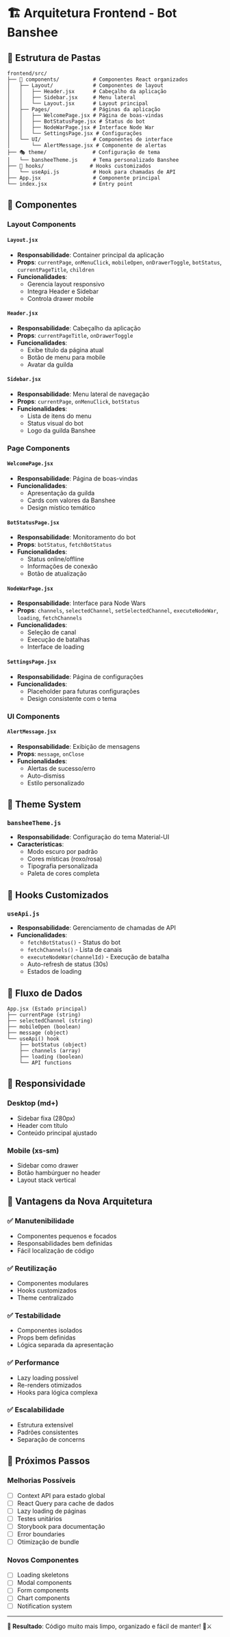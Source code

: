 # 🏗️ Arquitetura Frontend - Bot Banshee

## 📁 Estrutura de Pastas

```
frontend/src/
├── 🎨 components/           # Componentes React organizados
│   ├── Layout/             # Componentes de layout
│   │   ├── Header.jsx      # Cabeçalho da aplicação
│   │   ├── Sidebar.jsx     # Menu lateral
│   │   └── Layout.jsx      # Layout principal
│   ├── Pages/              # Páginas da aplicação
│   │   ├── WelcomePage.jsx # Página de boas-vindas
│   │   ├── BotStatusPage.jsx # Status do bot
│   │   ├── NodeWarPage.jsx # Interface Node War
│   │   └── SettingsPage.jsx # Configurações
│   └── UI/                 # Componentes de interface
│       └── AlertMessage.jsx # Componente de alertas
├── 🎭 theme/               # Configuração de tema
│   └── bansheeTheme.js     # Tema personalizado Banshee
├── 🔗 hooks/               # Hooks customizados
│   └── useApi.js           # Hook para chamadas de API
├── App.jsx                 # Componente principal
└── index.jsx               # Entry point
```

## 🧩 Componentes

### Layout Components

#### `Layout.jsx`
- **Responsabilidade**: Container principal da aplicação
- **Props**: `currentPage`, `onMenuClick`, `mobileOpen`, `onDrawerToggle`, `botStatus`, `currentPageTitle`, `children`
- **Funcionalidades**: 
  - Gerencia layout responsivo
  - Integra Header e Sidebar
  - Controla drawer mobile

#### `Header.jsx`
- **Responsabilidade**: Cabeçalho da aplicação
- **Props**: `currentPageTitle`, `onDrawerToggle`
- **Funcionalidades**:
  - Exibe título da página atual
  - Botão de menu para mobile
  - Avatar da guilda

#### `Sidebar.jsx`
- **Responsabilidade**: Menu lateral de navegação
- **Props**: `currentPage`, `onMenuClick`, `botStatus`
- **Funcionalidades**:
  - Lista de itens do menu
  - Status visual do bot
  - Logo da guilda Banshee

### Page Components

#### `WelcomePage.jsx`
- **Responsabilidade**: Página de boas-vindas
- **Funcionalidades**:
  - Apresentação da guilda
  - Cards com valores da Banshee
  - Design místico temático

#### `BotStatusPage.jsx`
- **Responsabilidade**: Monitoramento do bot
- **Props**: `botStatus`, `fetchBotStatus`
- **Funcionalidades**:
  - Status online/offline
  - Informações de conexão
  - Botão de atualização

#### `NodeWarPage.jsx`
- **Responsabilidade**: Interface para Node Wars
- **Props**: `channels`, `selectedChannel`, `setSelectedChannel`, `executeNodeWar`, `loading`, `fetchChannels`
- **Funcionalidades**:
  - Seleção de canal
  - Execução de batalhas
  - Interface de loading

#### `SettingsPage.jsx`
- **Responsabilidade**: Página de configurações
- **Funcionalidades**:
  - Placeholder para futuras configurações
  - Design consistente com o tema

### UI Components

#### `AlertMessage.jsx`
- **Responsabilidade**: Exibição de mensagens
- **Props**: `message`, `onClose`
- **Funcionalidades**:
  - Alertas de sucesso/erro
  - Auto-dismiss
  - Estilo personalizado

## 🎨 Theme System

### `bansheeTheme.js`
- **Responsabilidade**: Configuração do tema Material-UI
- **Características**:
  - Modo escuro por padrão
  - Cores místicas (roxo/rosa)
  - Tipografia personalizada
  - Paleta de cores completa

## 🔗 Hooks Customizados

### `useApi.js`
- **Responsabilidade**: Gerenciamento de chamadas de API
- **Funcionalidades**:
  - `fetchBotStatus()` - Status do bot
  - `fetchChannels()` - Lista de canais
  - `executeNodeWar(channelId)` - Execução de batalha
  - Auto-refresh de status (30s)
  - Estados de loading

## 🔄 Fluxo de Dados

```
App.jsx (Estado principal)
├── currentPage (string)
├── selectedChannel (string)
├── mobileOpen (boolean)
├── message (object)
└── useApi() hook
    ├── botStatus (object)
    ├── channels (array)
    ├── loading (boolean)
    └── API functions
```

## 📱 Responsividade

### Desktop (md+)
- Sidebar fixa (280px)
- Header com título
- Conteúdo principal ajustado

### Mobile (xs-sm)
- Sidebar como drawer
- Botão hambúrguer no header
- Layout stack vertical

## 🎯 Vantagens da Nova Arquitetura

### ✅ Manutenibilidade
- Componentes pequenos e focados
- Responsabilidades bem definidas
- Fácil localização de código

### ✅ Reutilização
- Componentes modulares
- Hooks customizados
- Theme centralizado

### ✅ Testabilidade
- Componentes isolados
- Props bem definidas
- Lógica separada da apresentação

### ✅ Performance
- Lazy loading possível
- Re-renders otimizados
- Hooks para lógica complexa

### ✅ Escalabilidade
- Estrutura extensível
- Padrões consistentes
- Separação de concerns

## 🚀 Próximos Passos

### Melhorias Possíveis
- [ ] Context API para estado global
- [ ] React Query para cache de dados
- [ ] Lazy loading de páginas
- [ ] Testes unitários
- [ ] Storybook para documentação
- [ ] Error boundaries
- [ ] Otimização de bundle

### Novos Componentes
- [ ] Loading skeletons
- [ ] Modal components
- [ ] Form components
- [ ] Chart components
- [ ] Notification system

---

**🌟 Resultado**: Código muito mais limpo, organizado e fácil de manter! 👻⚔️
